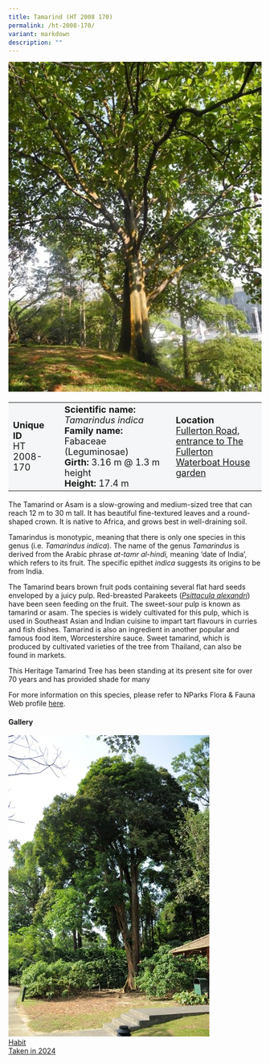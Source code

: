 ```yaml
---
title: Tamarind (HT 2008 170)
permalink: /ht-2008-170/
variant: markdown
description: ""
---
```

<div class="isomer-image-wrapper">
<img src="/images/heritage_trees_photos/terap_ht_2015_235-habit.jpg"> 
</div><table style="minWidth: 100px; font-size: 18px; background: #F4F6F7">
<tbody><tr>
<td rowspan="1" colspan="1">
<strong>Unique ID</strong>
<br>HT 2008-170
</td>
<td rowspan="1" colspan="1">
<strong>Scientific name:</strong> <em>Tamarindus indica</em> 
<br><strong>Family name:</strong> Fabaceae (Leguminosae)
<br><strong>Girth:</strong> 3.16 m @ 1.3 m height
<br><strong>Height: </strong>17.4 m
</td>
<td rowspan="1" colspan="1">
<strong>Location</strong><a href="https://www.onemap.gov.sg/?lat=1.2871709999993375&amp;lng=103.85338200000166">
<br>Fullerton Road, entrance to The 
	<br>Fullerton Waterboat House garden</a>
</td>
</tr>
</tbody></table>
<p>The Tamarind or Asam is a slow-growing and medium-sized tree that can reach 12 m to 30 m tall. It has beautiful fine-textured leaves and a round-shaped crown. It is native to Africa, and grows best in well-draining soil.

</p><p>Tamarindus is monotypic, meaning that there is only one species in this genus (i.e. <em>Tamarindus indica</em>). The name of the genus <em>Tamarindus</em> is derived from the Arabic phrase <em>at-tamr al-hindi,</em> meaning ‘date of India’, which refers to its fruit. The specific epithet <em>indica</em> suggests its origins to be from India.

</p><p>The Tamarind bears brown fruit pods containing several flat hard seeds enveloped by a juicy pulp. Red-breasted Parakeets (<a href="www.nparks.gov.sg/florafaunaweb/fauna/6/1/614"><em>Psittacula alexandri</em></a>) have been seen feeding on the fruit. The sweet-sour pulp is known as tamarind or asam. The species is widely cultivated for this pulp, which is used in Southeast Asian and Indian cuisine to impart tart flavours in curries and fish dishes. Tamarind is also an ingredient in another popular and famous food item, Worcestershire sauce. Sweet tamarind, which is produced by cultivated varieties of the tree from Thailand, can also be found in markets.

</p><p>This Heritage Tamarind Tree has been standing at its present site for over 70 years and has provided shade for many</p>
	
<p>For more information on this species, please refer to NParks Flora &amp; Fauna Web profile <a href="https://www.nparks.gov.sg/florafaunaweb/flora/3/1/3174">here</a>.</p>

<h4>Gallery</h4>
<div class="isomer-card-grid">
<a href="/images/Heritage_trees_photos/tulang_daing_ht_2001_22-habit.jpg" class="isomer-card">
<div class="isomer-card-image">
<div class="isomer-image-wrapper"><img src="/images/Heritage_trees_photos/tulang_daing_ht_2001_22-habit.jpg"></div></div>
<div class="isomer-card-body"><div class="isomer-card-title">Habit</div><div class="isomer-card-description">Taken in 2024</div></div></a><p></p></div>
